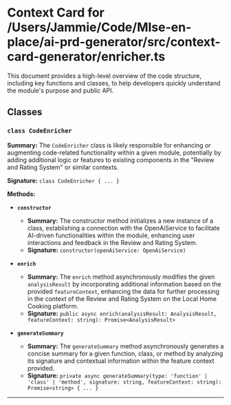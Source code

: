 # Context Card for /Users/Jammie/Code/MIse-en-place/ai-prd-generator/src/context-card-generator/enricher.ts

This document provides a high-level overview of the code structure, including key functions and classes, to help developers quickly understand the module's purpose and public API.

## Classes

### `class CodeEnricher`

**Summary:** The `CodeEnricher` class is likely responsible for enhancing or augmenting code-related functionality within a given module, potentially by adding additional logic or features to existing components in the "Review and Rating System" or similar contexts.

**Signature:** `class CodeEnricher { ... }`

**Methods:**

- **`constructor`**
  - **Summary:** The constructor method initializes a new instance of a class, establishing a connection with the OpenAiService to facilitate AI-driven functionalities within the module, enhancing user interactions and feedback in the Review and Rating System.
  - **Signature:** `constructor(openAiService: OpenAiService)`

- **`enrich`**
  - **Summary:** The `enrich` method asynchronously modifies the given `analysisResult` by incorporating additional information based on the provided `featureContext`, enhancing the data for further processing in the context of the Review and Rating System on the Local Home Cooking platform.
  - **Signature:** `public async enrich(analysisResult: AnalysisResult, featureContext: string): Promise<AnalysisResult>`

- **`generateSummary`**
  - **Summary:** The `generateSummary` method asynchronously generates a concise summary for a given function, class, or method by analyzing its signature and contextual information within the feature context provided.
  - **Signature:** `private async generateSummary(type: 'function' | 'class' | 'method', signature: string, featureContext: string): Promise<string> { ... }`

---
